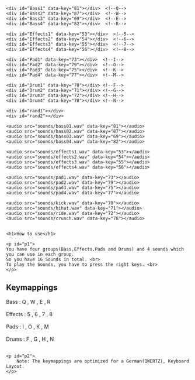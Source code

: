 <!DOCTYPE html>
<html lang="en">
<head>
    <meta charset="UTF-8">
    <meta name="viewport" content="width=device-width, initial-scale=1.0">
    <meta http-equiv="X-UA-Compatible" content="ie=edge">
    <link rel="stylesheet" href="style.css">
    <title>SavMusicBar</title>
</head>
<body>

<!--- BASS -->

    <div id="Bass1" data-key="81"></div>  <!--Q-->   
    <div id="Bass2" data-key="87"></div>  <!--W-->
    <div id="Bass3" data-key="69"></div>  <!--E-->
    <div id="Bass4" data-key="82"></div>  <!--R-->


<!--Effects-->

    <div id="Effects1" data-key="53"></div>  <!--5-->     
    <div id="Effects2" data-key="54"></div>  <!--6-->      
    <div id="Effects3" data-key="55"></div>  <!--7-->
    <div id="Effects4" data-key="56"></div>  <!--8-->
        
<!--Pads-->

    <div id="Pad1" data-key="73"></div>  <!--I-->       
    <div id="Pad2" data-key="79"></div>  <!--O-->        
    <div id="Pad3" data-key="75"></div>  <!--K-->      
    <div id="Pad4" data-key="77"></div>  <!--M-->
           
<!--Drums-->

    <div id="Drum1" data-key="70"></div> <!--F-->  
    <div id="Drum2" data-key="71"></div> <!--G-->  
    <div id="Drum3" data-key="72"></div> <!--H-->   
    <div id="Drum4" data-key="78"></div> <!--N-->

<!--Rand-->     
    <div id="rand1"></div>
    <div id="rand2"></div>


<!--Audio Input-->
    
    <audio src="sounds/bass01.wav" data-key="81"></audio>
    <audio src="sounds/bass02.wav" data-key="87"></audio>
    <audio src="sounds/bass03.wav" data-key="69"></audio>
    <audio src="sounds/bass04.wav" data-key="82"></audio>

    <audio src="sounds/effects1.wav" data-key="53"></audio>
    <audio src="sounds/effects2.wav" data-key="54"></audio>
    <audio src="sounds/effects3.wav" data-key="55"></audio>
    <audio src="sounds/effects4.wav" data-key="56"></audio>

    <audio src="sounds/pad1.wav" data-key="73"></audio>
    <audio src="sounds/pad2.wav" data-key="79"></audio>
    <audio src="sounds/pad3.wav" data-key="75"></audio>
    <audio src="sounds/pad4.wav" data-key="77"></audio>

    <audio src="sounds/kick.wav" data-key="70"></audio>
    <audio src="sounds/hihat.wav" data-key="71"></audio>
    <audio src="sounds/ride.wav" data-key="72"></audio>
    <audio src="sounds/crunch.wav" data-key="78"></audio>


    <h1>How to use</h1>

    <p id="p1"> 
    You have four groups(Bass,Effects,Pads and Drums) and 4 sounds which you can use in each group.
    So you have 16 Sounds in total. <br>
    To play the Sounds, you have to press the right keys. <br>
    </p>

<h2>Keymappings</h2>
    <p id="p3"> 
    Bass : Q , W , E , R  <br>
    <br>
    Effects : 5 , 6 , 7 , 8  <br>
    <br>
    Pads : I , O , K , M  <br>
    <br>
    Drums : F , G , H , N <br>
    <br>
    </p>

    <p id="p2">
        Note: The keymappings are optimized for a German(QWERTZ), Keyboard Layout.
    </p>


<script  src="javascript.js"></script>
</body>
</html>
